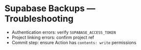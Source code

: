 # Supabase Backups — Troubleshooting

- Authentication errors: verify `SUPABASE_ACCESS_TOKEN`
- Project linking errors: confirm project ref
- Commit step: ensure Action has `contents: write` permissions
